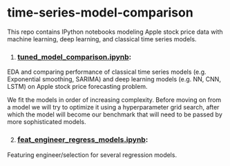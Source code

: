 # time-series-model-comparison
This repo contains IPython notebooks modeling Apple stock price data with machine learning, deep learning, and classical time series models.

1. ### [tuned_model_comparison.ipynb](https://nbviewer.jupyter.org/github/denisond/time-series-model-comparison/blob/master/tuned_model_comparison.ipynb):
EDA and comparing performance of classical time series models (e.g. Exponential smoothing, SARIMA) and deep learning models (e.g. NN, CNN, LSTM) on Apple stock price forecasting problem.

We fit the models in order of increasing complexity. Before moving on from a model we will try to optimize it using a hyperparameter grid search, after which the model will become our benchmark that will need to be passed by more sophisticated models.

2. ### [feat_engineer_regress_models.ipynb](https://nbviewer.jupyter.org/github/denisond/time-series-model-comparison/blob/master/feat_engineer_regress_models.ipynb):

Featuring engineer/selection for several regression models.
